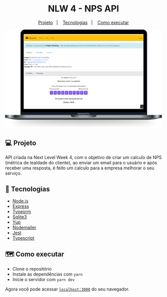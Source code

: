 <h1 align="center">
  NLW 4 - NPS API
</h1>

<p align="center">
    <a href="#-projeto">Projeto</a>&nbsp;&nbsp;&nbsp;|&nbsp;&nbsp;&nbsp;
    <a href="#-tecnologias">Tecnologias</a>&nbsp;&nbsp;&nbsp;|&nbsp;&nbsp;&nbsp;
    <a href="#-como-executar">Como executar</a>
</p>

<p>
  <img alt="NPS" src=".github/API.png"/>
</p>


## 💻 Projeto

API criada na Next Level Week 4, com o objetivo de criar um calculo de NPS (métrica de lealdade do cliente), ao enviar um email para o usuário e após receber uma resposta, é feito um calculo para a empresa melhorar o seu serviço.

## 🚀 Tecnologias

- [Node.js](https://nodejs.org/en/)
- [Express](https://expressjs.com/)
- [Typeorm](https://typeorm.io/#/)
- [Sqlite3](https://www.sqlite.org/index.html)
- [Yup](https://github.com/jquense/yup)
- [Nodemailer](https://nodemailer.com/about/)
- [Jest](https://jestjs.io/)
- [Typescript](https://www.typescriptlang.org/)

## 🗺 Como executar

- Clone o repositório
- Instale as dependências com `yarn`
- Inicie o servidor com `yarn dev`

Agora você pode acessar [`localhost:3000`](http://localhost:3000) do seu navegador.
